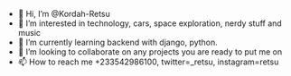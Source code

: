 - 👋 Hi, I’m @Kordah-Retsu
- 👀 I’m interested in technology, cars, space exploration, nerdy stuff and music
- 🌱 I’m currently learning backend with django, python.
- 💞️ I’m looking to collaborate on any projects you are ready to put me on  
- 📫 How to reach me +233542986100, twitter=_retsu, instagram=retsu

<!---
Kordah-Retsu/Kordah-Retsu is a ✨ special ✨ repository because its `README.md` (this file) appears on your GitHub profile.
You can click the Preview link to take a look at your changes.
--->
